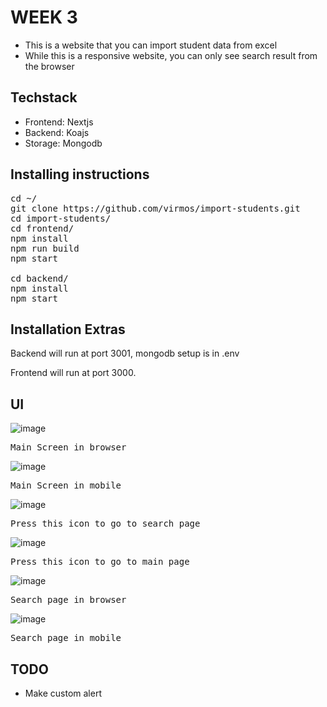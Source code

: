 # WEEK 3

* This is a website that you can import student data from excel
* While this is a responsive website, you can only see search result from the browser

## Techstack

* Frontend: Nextjs
* Backend: Koajs
* Storage: Mongodb

## Installing instructions
<pre>
cd ~/
git clone https://github.com/virmos/import-students.git
cd import-students/
cd frontend/
npm install
npm run build
npm start

cd backend/
npm install
npm start
</pre>

## Installation Extras
Backend will run at port 3001, mongodb setup is in .env

Frontend will run at port 3000.


## UI
![image](https://user-images.githubusercontent.com/30485720/173876234-a3c81266-73b7-4d2b-8fc7-78dcba5db42e.png)

<pre>
Main Screen in browser
</pre>

![image](https://user-images.githubusercontent.com/30485720/173876437-a3c73de9-bcb3-4605-ba85-245d423aa02d.png)
<pre>
Main Screen in mobile
</pre>

![image](https://user-images.githubusercontent.com/30485720/173876553-e698cf08-c11a-4845-baf4-4671c7395af1.png)
<pre>
Press this icon to go to search page
</pre>

![image](https://user-images.githubusercontent.com/30485720/173876598-eb1a6715-dabf-41fc-a609-11910e23c72e.png)
<pre>
Press this icon to go to main page
</pre>


![image](https://user-images.githubusercontent.com/30485720/173878278-68a19d9b-d0cb-491b-abed-63f9b6daa84a.png)
<pre>
Search page in browser
</pre>


![image](https://user-images.githubusercontent.com/30485720/173878380-928eb139-2742-4cd5-9267-f874f988a127.png)
<pre>
Search page in mobile
</pre>

## TODO
* Make custom alert
